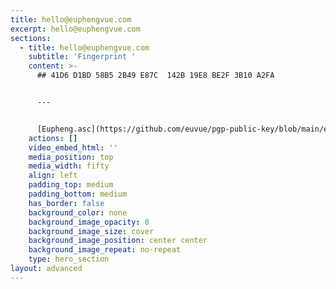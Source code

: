 ```yaml
---
title: hello@euphengvue.com
excerpt: hello@euphengvue.com
sections:
  - title: hello@euphengvue.com
    subtitle: 'Fingerprint '
    content: >-
      ## 41D6 D1BD 58B5 2B49 E87C  142B 19E8 BE2F 3B10 A2FA


      ---


      [Eupheng.asc](https://github.com/euvue/pgp-public-key/blob/main/eupheng.asc)
    actions: []
    video_embed_html: ''
    media_position: top
    media_width: fifty
    align: left
    padding_top: medium
    padding_bottom: medium
    has_border: false
    background_color: none
    background_image_opacity: 0
    background_image_size: cover
    background_image_position: center center
    background_image_repeat: no-repeat
    type: hero_section
layout: advanced
---
```

